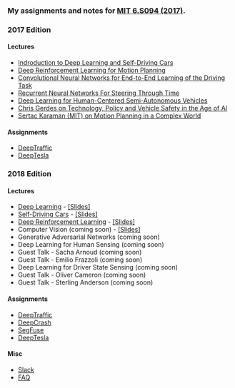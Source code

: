 ### My assignments and notes for [MIT 6.S094 (2017)](http://selfdrivingcars.mit.edu/).

### 2017 Edition

#### Lectures
- [Indroduction to Deep Learning and Self-Driving Cars](https://youtu.be/1L0TKZQcUtA?list=PLrAXtmErZgOeiKm4sgNOknGvNjby9efdf)
- [Deep Reinforcement Learning for Motion Planning](https://www.youtube.com/watch?v=QDzM8r3WgBw&list=PLrAXtmErZgOeiKm4sgNOknGvNjby9efdf)
- [Convolutional Neural Networks for End-to-End Learning of the Driving Task](https://www.youtube.com/watch?v=U1toUkZw6VI)
- [Recurrent Neural Networks For Steering Through Time](https://www.youtube.com/watch?v=nFTQ7kHQWtc) 
- [Deep Learning for Human-Centered Semi-Autonomous Vehicles](https://www.youtube.com/watch?v=ByZF8_-OJNI)
- [Chris Gerdes on Technology, Policy and Vehicle Safety in the Age of AI](https://www.youtube.com/watch?v=LDprUza7yT4)
- [Sertac Karaman (MIT) on Motion Planning in a Complex World](https://www.youtube.com/watch?v=0fLSf3NO0-s)

#### Assignments
- [DeepTraffic](http://selfdrivingcars.mit.edu/deeptraffic)
- [DeepTesla](http://selfdrivingcars.mit.edu/deeptesla)


### 2018 Edition

#### Lectures

- [Deep Learning](https://www.youtube.com/watch?v=-6INDaLcuJY&list=PLrAXtmErZgOeiKm4sgNOknGvNjby9efdf&index=9) - [[Slides]](https://www.dropbox.com/s/tru13qjw4jcngx9/lecture1.pdf?dl=1)
- [Self-Driving Cars](https://www.youtube.com/watch?v=_OCjqIgxwHw) - [[Slides]](https://www.dropbox.com/s/x8f486xjg7pla5y/lecture2.pdf?dl=1)
- [Deep Reinforcement Learning](https://www.youtube.com/watch?v=MQ6pP65o7OM) - [[Slides]](https://www.dropbox.com/s/1m4h06cf3lnj8b5/lecture3.pdf?dl=1)
- Computer Vision (coming soon) - [[Slides]](https://www.dropbox.com/s/0n9vf1ndpq0fkpl/lecture4.pdf?dl=1)
- Generative Adversarial Networks (coming soon) 
- Deep Learning for Human Sensing (coming soon)
- Guest Talk - Sacha Arnoud (coming soon) 
- Guest Talk - Emilio Frazzoli (coming soon) 
- Deep Learning for Driver State Sensing (coming soon) 
- Guest Talk - Oliver Cameron (coming soon) 
- Guest Talk - Sterling Anderson (coming soon) 

#### Assignments
- [DeepTraffic](https://selfdrivingcars.mit.edu/deeptraffic/)
- [DeepCrash](https://selfdrivingcars.mit.edu/deepcrash)
- [SegFuse](https://selfdrivingcars.mit.edu/segfuse/)
- [DeepTesla](https://selfdrivingcars.mit.edu/segfuse/)

#### Misc
- [Slack](https://deep-mit-slack.herokuapp.com/)
- [FAQ](https://docs.google.com/document/d/1ZqgghxV1lpZeWUv5zNK0gMUBHfYTw9n6eYzzx9j8nok/edit)
